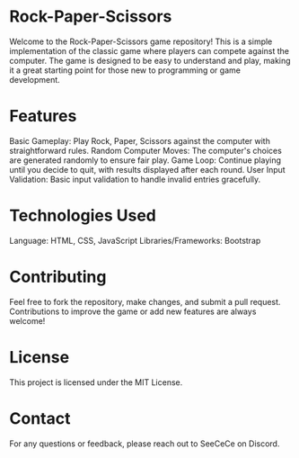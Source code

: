# Rock-Paper-Scissors
Welcome to the Rock-Paper-Scissors game repository! This is a simple implementation of the classic game where players can compete against the computer. The game is designed to be easy to understand and play, making it a great starting point for those new to programming or game development.

# Features
Basic Gameplay: Play Rock, Paper, Scissors against the computer with straightforward rules.
Random Computer Moves: The computer's choices are generated randomly to ensure fair play.
Game Loop: Continue playing until you decide to quit, with results displayed after each round.
User Input Validation: Basic input validation to handle invalid entries gracefully.

# Technologies Used
Language: HTML, CSS, JavaScript
Libraries/Frameworks: Bootstrap

# Contributing
Feel free to fork the repository, make changes, and submit a pull request. Contributions to improve the game or add new features are always welcome!

# License
This project is licensed under the MIT License.

# Contact
For any questions or feedback, please reach out to SeeCeCe on Discord.
